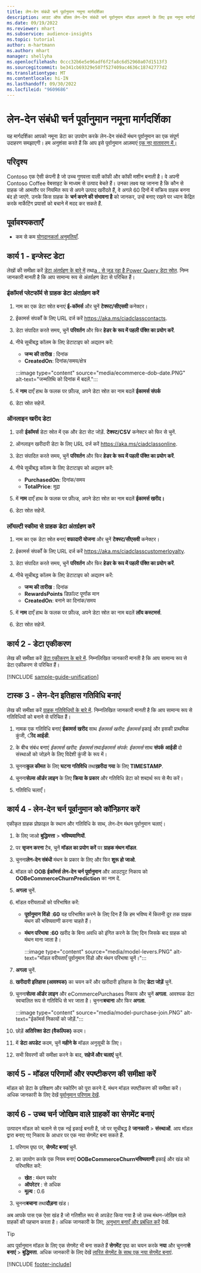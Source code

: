 ```yaml
---
title: लेन-देन संबंधी चर्न पूर्वानुमान नमूना मार्गदर्शिका
description: आउट ऑफ बॉक्स लेन-देन संबंधी चर्न पूर्वानुमान मॉडल आज़माने के लिए इस नमूना मार्गदर्शिका का उपयोग करें.
ms.date: 09/19/2022
ms.reviewer: mhart
ms.subservice: audience-insights
ms.topic: tutorial
author: m-hartmann
ms.author: mhart
manager: shellyha
ms.openlocfilehash: 0ccc32b6e5e96adf6f2fa8c6d52960a07d1513f3
ms.sourcegitcommit: be341cb69329e507f527409ac4636c18742777d2
ms.translationtype: MT
ms.contentlocale: hi-IN
ms.lasthandoff: 09/30/2022
ms.locfileid: "9609686"
---
```

# <a name="transactional-churn-prediction-sample-guide"></a>लेन-देन संबंधी चर्न पूर्वानुमान नमूना मार्गदर्शिका

यह मार्गदर्शिका आपको नमूना डेटा का उपयोग करके लेन-देन संबंधी मंथन पूर्वानुमान का एक संपूर्ण उदाहरण समझाएगी। हम अनुशंसा करते हैं कि आप इसे पूर्वानुमान आज़माएं [एक नए वातावरण में।](manage-environments.md)

## <a name="scenario"></a>परिदृश्य

Contoso एक ऐसी कंपनी है जो उच्च गुणवत्ता वाली कॉफी और कॉफी मशीन बनाती है। वे अपनी Contoso Coffee वेबसाइट के माध्यम से उत्पाद बेचते हैं। उनका लक्ष्य यह जानना है कि कौन से ग्राहक जो आमतौर पर नियमित रूप से अपने उत्पाद खरीदते हैं, वे अगले 60 दिनों में सक्रिय ग्राहक बनना बंद हो जाएंगे. उनके किस ग्राहक के **चर्न करने की संभावना है** को जानकर, उन्हें बनाए रखने पर ध्यान केंद्रित करके मार्केटिंग प्रयासों को बचाने में मदद कर सकते हैं.

## <a name="prerequisites"></a>पूर्वावश्यकताएँ

- कम से कम [योगदानकर्ता अनुमतियाँ](permissions.md).

## <a name="task-1---ingest-data"></a>कार्य 1 - इन्जेस्ट डेटा

लेखों की समीक्षा करें [डेटा अंतर्ग्रहण के बारे में](data-sources.md) तथा[a . से जुड़ रहा है Power Query डेटा स्रोत](connect-power-query.md). निम्न जानकारी मानती है कि आप सामान्य रूप से अंतर्ग्रहण डेटा से परिचित हैं।

### <a name="ingest-customer-data-from-ecommerce-platform"></a>ईकॉमर्स प्लेटफॉर्म से ग्राहक डेटा अंतर्ग्रहण करें

1. नाम का एक डेटा स्रोत बनाएं **ई-कॉमर्स** और चुनें **टेक्स्ट/सीएसवी** कनेक्टर।

1. ईकामर्स संपर्कों के लिए URL दर्ज करें https://aka.ms/ciadclasscontacts.

1. डेटा संपादित करते समय, चुनें **परिवर्तन** और फिर **हेडर के रूप में पहली पंक्ति का प्रयोग करें**.

1. नीचे सूचीबद्ध कॉलम के लिए डेटाटाइप को अद्यतन करें:

   - **जन्म की तारीख** : दिनांक
   - **CreatedOn**: दिनांक/समय/क्षेत्र

   :::image type="content" source="media/ecommerce-dob-date.PNG" alt-text="जन्मतिथि को दिनांक में बदलें.":::

1. में **नाम** दाएँ हाथ के फलक पर फ़ील्ड, अपने डेटा स्रोत का नाम बदलें **ईकामर्स संपर्क**

1. डेटा स्रोत सहेजें.

### <a name="ingest-online-purchase-data"></a>ऑनलाइन खरीद डेटा

1. उसी **ईकॉमर्स** डेटा स्रोत में एक और डेटा सेट जोड़ें. **टेक्स्ट/CSV** कनेक्टर को फिर से चुनें.

1. ऑनलाइन खरीदारी डेटा के लिए URL दर्ज करें https://aka.ms/ciadclassonline.

1. डेटा संपादित करते समय, चुनें **परिवर्तन** और फिर **हेडर के रूप में पहली पंक्ति का प्रयोग करें**.

1. नीचे सूचीबद्ध कॉलम के लिए डेटाटाइप को अद्यतन करें:

   - **PurchasedOn**: दिनांक/समय
   - **TotalPrice**: मुद्रा

1. में **नाम** दाएँ हाथ के फलक पर फ़ील्ड, अपने डेटा स्रोत का नाम बदलें **ईकामर्स खरीद।**

1. डेटा स्रोत सहेजें.

### <a name="ingest-customer-data-from-loyalty-schema"></a>लॉयल्टी स्कीमा से ग्राहक डेटा अंतर्ग्रहण करें

1. नाम का एक डेटा स्रोत बनाएं **वफादारी योजना** और चुनें **टेक्स्ट/सीएसवी** कनेक्टर।

1. ईकामर्स संपर्कों के लिए URL दर्ज करें https://aka.ms/ciadclasscustomerloyalty.

1. डेटा संपादित करते समय, चुनें **परिवर्तन** और फिर **हेडर के रूप में पहली पंक्ति का प्रयोग करें**.

1. नीचे सूचीबद्ध कॉलम के लिए डेटाटाइप को अद्यतन करें:

   - **जन्म की तारीख** : दिनांक
   - **RewardsPoints** डिफ़ॉल्ट पूर्णांक मान
   - **CreatedOn**: बनाने का दिनांक/समय

1. में **नाम** दाएँ हाथ के फलक पर फ़ील्ड, अपने डेटा स्रोत का नाम बदलें **लॉय कस्टमर्स**.

1. डेटा स्रोत सहेजें.

## <a name="task-2---data-unification"></a>कार्य 2 - डेटा एकीकरण

लेख की समीक्षा करें [डेटा एकीकरण के बारे में](data-unification.md). निम्नलिखित जानकारी मानती है कि आप सामान्य रूप से डेटा एकीकरण से परिचित हैं।

[!INCLUDE [sample-guide-unification](includes/sample-guide-unification.md)]

## <a name="task-3---create-transaction-history-activity"></a>टास्क 3 - लेन-देन इतिहास गतिविधि बनाएं

लेख की समीक्षा करें [ग्राहक गतिविधियों के बारे में](activities.md). निम्नलिखित जानकारी मानती है कि आप सामान्य रूप से गतिविधियों को बनाने से परिचित हैं।

1. नामक एक गतिविधि बनाएं **ईकामर्स खरीद** साथ *ईकामर्स खरीद: ईकामर्स* इकाई और इसकी प्राथमिक कुंजी, **ीद आईडी**.

1. के बीच संबंध बनाएं *ईकामर्स खरीद: ईकामर्स* तथा*ईकामर्स संपर्क: ईकामर्स* साथ **संपर्क आईडी** दो संस्थाओं को जोड़ने के लिए विदेशी कुंजी के रूप में।

1. चुनना**कुल कीमत** के लिए **घटना गतिविधि** तथा**ख़रीदा गया** के लिए **TIMESTAMP**.

1. चुनना**सेल्स ऑर्डर लाइन** के लिए **क्रिया के प्रकार** और गतिविधि डेटा को शब्दार्थ रूप से मैप करें।

1. गतिविधि चलाएँ।

## <a name="task-4---configure-transaction-churn-prediction"></a>कार्य 4 - लेन-देन चर्न पूर्वानुमान को कॉन्फ़िगर करें

एकीकृत ग्राहक प्रोफ़ाइल के स्थान और गतिविधि के साथ, लेन-देन मंथन पूर्वानुमान चलाएं।

1. के लिए जाओ **बुद्धिमत्ता** > **भविष्यवाणियों**.

1. पर **सृजन करना** टैब, चुनें **मॉडल का प्रयोग करें** पर **ग्राहक मंथन मॉडल**.

1. चुनना**लेन-देन संबंधी** मंथन के प्रकार के लिए और फिर **शुरू हो जाओ**.

1. मॉडल को **OOB ईकॉमर्स लेन-देन चर्न पूर्वानुमान** और आउटपुट निकाय को **OOBeCommerceChurnPrediction** का नाम दें.

1. **अगला** चुनें.

1. मॉडल वरीयताओं को परिभाषित करें:

   - **पूर्वानुमान विंडो** :**60** यह परिभाषित करने के लिए दिन हैं कि हम भविष्य में कितनी दूर तक ग्राहक मंथन की भविष्यवाणी करना चाहते हैं।

   - **मंथन परिभाषा** :**60** खरीद के बिना अवधि को इंगित करने के लिए दिन जिसके बाद ग्राहक को मंथन माना जाता है।

     :::image type="content" source="media/model-levers.PNG" alt-text="मॉडल वरीयताएँ पूर्वानुमान विंडो और मंथन परिभाषा चुनें।":::

1. **अगला** चुनें.

1. **खरीदारी इतिहास (आवश्यक)** का चयन करें और खरीदारी इतिहास के लिए **डेटा जोड़ें** चुनें.

1. चुनना**सेल्स ऑर्डर लाइन** और eCommercePurchases निकाय और चुनें **अगला**. आवश्यक डेटा स्वचालित रूप से गतिविधि से भर जाता है। चुनना**बचाना** और फिर **अगला**.

   :::image type="content" source="media/model-purchase-join.PNG" alt-text="ईकॉमर्स निकायों को जोड़ें.":::

1. छोड़ें **अतिरिक्त डेटा (वैकल्पिक)** कदम।

1. में **डेटा अपडेट** कदम, चुनें **महीने के** मॉडल अनुसूची के लिए।

1. सभी विवरणों की समीक्षा करने के बाद, **सहेजें और चलाएं** चुनें.

## <a name="task-5---review-model-results-and-explanations"></a>कार्य 5 - मॉडल परिणामों और स्पष्टीकरण की समीक्षा करें

मॉडल को डेटा के प्रशिक्षण और स्कोरिंग को पूरा करने दें. मंथन मॉडल स्पष्टीकरण की समीक्षा करें। अधिक जानकारी के लिए देखें [पूर्वानुमान परिणाम देखें](predict-transactional-churn.md#view-prediction-results).

## <a name="task-6---create-a-segment-of-high-churn-risk-customers"></a>कार्य 6 - उच्च चर्न जोखिम वाले ग्राहकों का सेगमेंट बनाएं

उत्पादन मॉडल को चलाने से एक नई इकाई बनती है, जो पर सूचीबद्ध है **जानकारी** > **संस्थाओं**. आप मॉडल द्वारा बनाए गए निकाय के आधार पर एक नया सेगमेंट बना सकते हैं.

1. परिणाम पृष्ठ पर, **सेगमेंट बनाएं** चुनें.

1. का उपयोग करके एक नियम बनाएं **OOBeCommerceChurnभविष्यवाणी** इकाई और खंड को परिभाषित करें:
   - **खेत** : मंथन स्कोर
   - **ऑपरेटर** : से अधिक
   - **मूल्य** : 0.6

1. चुनना**बचाना** तथा**दौड़ना** खंड।

अब आपके पास एक ऐसा खंड है जो गतिशील रूप से अपडेट किया गया है जो उच्च मंथन-जोखिम वाले ग्राहकों की पहचान करता है। अधिक जानकारी के लिए, [अनुभाग बनाएँ और प्रबंधित करें](segments.md) देखें.

> [!TIP]
> आप पूर्वानुमान मॉडल के लिए एक सेगमेंट भी बना सकते हैं **सेगमेंट** पृष्ठ का चयन करके **नया** और चुनना**से बनाएं** > **बुद्धिमत्ता**. अधिक जानकारी के लिए देखें [त्वरित सेगमेंट के साथ एक नया सेगमेंट बनाएं](segment-quick.md).

[!INCLUDE [footer-include](includes/footer-banner.md)]

